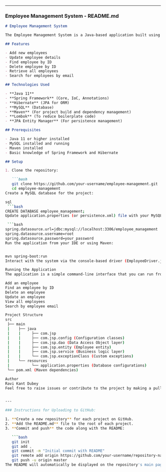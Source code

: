 
---

### **Employee Management System - README.md**

```markdown
# Employee Management System

The Employee Management System is a Java-based application built using Spring, Hibernate (JPA), and MySQL. This system allows you to manage employee records, including CRUD operations (Create, Read, Update, Delete) for employee details like phone, email, position, and department.

## Features

- Add new employees
- Update employee details
- Find employee by ID
- Delete employee by ID
- Retrieve all employees
- Search for employees by email

## Technologies Used

- **Java 11**
- **Spring Framework** (Core, IoC, Annotations)
- **Hibernate** (JPA for ORM)
- **MySQL** (Database)
- **Maven** (For project build and dependency management)
- **Lombok** (To reduce boilerplate code)
- **JPA Entity Manager** (For persistence management)

## Prerequisites

- Java 11 or higher installed
- MySQL installed and running
- Maven installed
- Basic knowledge of Spring Framework and Hibernate

## Setup

1. Clone the repository:

   ```bash
   git clone https://github.com/your-username/employee-management.git
   cd employee-management
Create a MySQL database for the project:

sql
 ```bash
CREATE DATABASE employee_management;
Update application.properties (or persistence.xml) file with your MySQL database configurations:

 ```bash
spring.datasource.url=jdbc:mysql://localhost:3306/employee_management
spring.datasource.username=root
spring.datasource.password=your_password
Run the application from your IDE or using Maven:


mvn spring-boot:run
Interact with the system via the console-based driver (EmployeeDriver.java) to perform CRUD operations.

Running the Application
The application is a simple command-line interface that you can run from your IDE or terminal. Follow the prompts to perform different operations:

Add an employee
Find an employee by ID
Delete an employee
Update an employee
View all employees
Search by employee email

Project Structure
src
 ├── main
 |    ├── java
 |    |     ├── com.jsp
 |    |     ├── com.jsp.config (Configuration classes)
 |    |     ├── com.jsp.dao (Data Access Object layer)
 |    |     ├── com.jsp.entity (Employee entity)
 |    |     ├── com.jsp.service (Business logic layer)
 |    |     └── com.jsp.exceptionClass (Custom exceptions)
 |    └── resources
 |          └── application.properties (Database configurations)
 └── pom.xml (Maven dependencies)

Author
Ravi Kant Dubey
Feel free to raise issues or contribute to the project by making a pull request!


---

### Instructions for Uploading to GitHub:

1. **Create a new repository** for each project on GitHub.
2. **Add the README.md** file to the root of each project.
3. **Commit and push** the code along with the README:

   ```bash
   git init
   git add .
   git commit -m "Initial commit with README"
   git remote add origin https://github.com/your-username/repository-name.git
   git push -u origin master
The README will automatically be displayed on the repository's main page.

